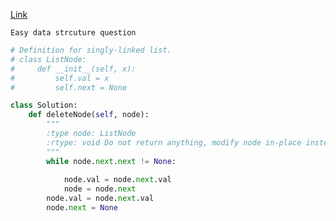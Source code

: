 [Link](https://leetcode.com/problems/delete-node-in-a-linked-list/?envType=daily-question&envId=2024-05-05)
```
Easy data strcuture question
```

```py
# Definition for singly-linked list.
# class ListNode:
#     def __init__(self, x):
#         self.val = x
#         self.next = None

class Solution:
    def deleteNode(self, node):
        """
        :type node: ListNode
        :rtype: void Do not return anything, modify node in-place instead.
        """
        while node.next.next != None:
            
            node.val = node.next.val
            node = node.next
        node.val = node.next.val
        node.next = None
        
        
```
